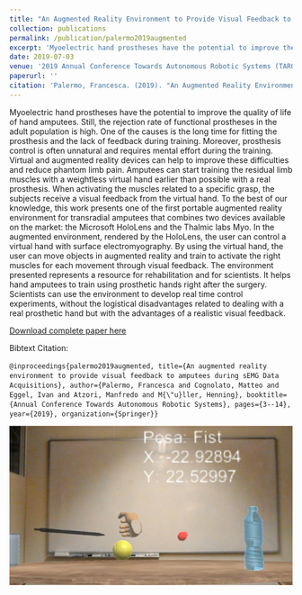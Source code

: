 ```yaml
---
title: "An Augmented Reality Environment to Provide Visual Feedback to Amputees During sEMG Data Acquisitions"
collection: publications
permalink: /publication/palermo2019augmented
excerpt: 'Myoelectric hand prostheses have the potential to improve the quality of life of hand amputees. Still, the rejection rate of functional prostheses in the adult population is high. One of the causes is the long time for fitting the prosthesis and the lack of feedback during training. Moreover, prosthesis control is often unnatural and requires mental effort during the training. Virtual and augmented reality devices can help to improve these difficulties and reduce phantom limb pain. Amputees can start training the residual limb muscles with a weightless virtual hand earlier than possible with a real prosthesis. When activating the muscles related to a specific grasp, the subjects receive a visual feedback from the virtual hand. To the best of our knowledge, this work presents one of the first portable augmented reality environment for transradial amputees that combines two devices available on the market: the Microsoft HoloLens and the Thalmic labs Myo. In the augmented environment, rendered by the HoloLens, the user can control a virtual hand with surface electromyography. By using the virtual hand, the user can move objects in augmented reality and train to activate the right muscles for each movement through visual feedback. The environment presented represents a resource for rehabilitation and for scientists. It helps hand amputees to train using prosthetic hands right after the surgery. Scientists can use the environment to develop real time control experiments, without the logistical disadvantages related to dealing with a real prosthetic hand but with the advantages of a realistic visual feedback.'
date: 2019-07-03
venue: '2019 Annual Conference Towards Autonomous Robotic Systems (TAROS)'
paperurl: ''
citation: 'Palermo, Francesca. (2019). "An Augmented Reality Environment to Provide Visual Feedback to Amputees During sEMG Data Acquisitions" <i>2019 Towards Autonomous Robotic Systems (TAROS)</i>'
---
```

Myoelectric hand prostheses have the potential to improve the quality of life of hand amputees. Still, the rejection rate of functional prostheses in the adult population is high. One of the causes is the long time for fitting the prosthesis and the lack of feedback during training. Moreover, prosthesis control is often unnatural and requires mental effort during the training. Virtual and augmented reality devices can help to improve these difficulties and reduce phantom limb pain. Amputees can start training the residual limb muscles with a weightless virtual hand earlier than possible with a real prosthesis. When activating the muscles related to a specific grasp, the subjects receive a visual feedback from the virtual hand. To the best of our knowledge, this work presents one of the first portable augmented reality environment for transradial amputees that combines two devices available on the market: the Microsoft HoloLens and the Thalmic labs Myo. In the augmented environment, rendered by the HoloLens, the user can control a virtual hand with surface electromyography. By using the virtual hand, the user can move objects in augmented reality and train to activate the right muscles for each movement through visual feedback. The environment presented represents a resource for rehabilitation and for scientists. It helps hand amputees to train using prosthetic hands right after the surgery. Scientists can use the environment to develop real time control experiments, without the logistical disadvantages related to dealing with a real prosthetic hand but with the advantages of a realistic visual feedback.

[Download complete paper here](https://www.researchgate.net/publication/334503667_An_Augmented_Reality_Environment_to_Provide_Visual_Feedback_to_Amputees_During_sEMG_Data_Acquisitions)

Bibtext Citation: 

`@inproceedings{palermo2019augmented, title={An augmented reality environment to provide visual feedback to amputees during sEMG Data Acquisitions}, author={Palermo, Francesca and Cognolato, Matteo and Eggel, Ivan and Atzori, Manfredo and M{\"u}ller, Henning}, booktitle={Annual Conference Towards Autonomous Robotic Systems}, pages={3--14}, year={2019}, organization={Springer}}`

![augmented Image](https://github.com/francescapalermo/francescapalermo.github.io/blob/master/_publications/augmented.jpg?raw=true)